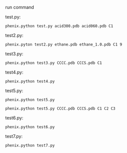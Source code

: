 run command

test.py: 
     
    phenix.python test.py acid300.pdb acid060.pdb C1

test2.py: 

    phenix.pyton test2.py ethane.pdb ethane_1.0.pdb C1 9

test3.py: 

    phenix.python test3.py CCCC.pdb CCCS.pdb C1

test4.py: 
         
    phenix.python test4.py

test5.py:
         
    phenix.python test5.py
         
    phenix.python test5.py CCCC.pdb CCCS.pdb C1 C2 C3

test6.py:

    phenix.python test6.py

test7.py:

    phenix.python test7.py
